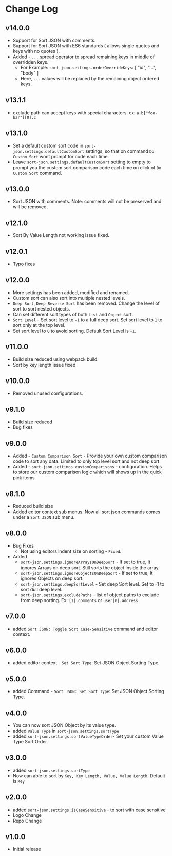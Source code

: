 # Change Log

## v14.0.0

- Support for Sort JSON with comments. 
- Support for Sort JSON with ES6 standards ( allows single quotes and keys with no quotes ). 
- Added - `...` spread operator to spread remaining keys in middle of overridden keys.
  - For Example:  `sort-json.settings.orderOverrideKeys`: [ "id", "...", "body" ]
  - Here, `...` values will be replaced by the remaining object ordered keys.

## v13.1.1

- exclude path can accept keys with special characters. ex: `a.b["foo-bar"][0].c`

## v13.1.0

- Set a default custom sort code in `sort-json.settings.defaultCustomSort` settings, so that on command `Do Custom Sort` wont prompt for code each time.
- Leave `sort-json.settings.defaultCustomSort` setting to empty to prompt you the custom sort comparison code each time on click of `Do Custom Sort` command.

## v13.0.0

- Sort JSON with comments. Note: comments will not be preserved and will be removed.

## v12.1.0

- Sort By Value Length not working issue fixed.

## v12.0.1

- Typo fixes

## v12.0.0

- More settings has been added, modified and renamed.
- Custom sort can also sort into multiple nested levels.
- `Deep Sort`, `Deep Reverse Sort` has been removed. Change the level of sort to sort nested objects.
- Can set different sort types of both `List` and `Object` sort.
- `Sort Level` - Set sort level to `-1` to a full deep sort. Set sort level to `1` to sort only at the top level. 
- Set sort level to `0` to avoid sorting. Default Sort Level is `-1`.
  
## v11.0.0

- Build size reduced using webpack build.
- Sort by key length issue fixed
  
## v10.0.0

- Removed unused configurations.
  
## v9.1.0

- Build size reduced
- Bug fixes
  
## v9.0.0

- Added - `Custom Comparison Sort` - Provide your own custom comparison code to sort any data. Limited to only top level sort and not deep sort.
- Added - `sort-json.settings.customComparisons` - configuration. Helps to store our custom comparison logic which will shows up in the quick pick items.

## v8.1.0

 - Reduced build size
 - Added editor context sub menus. Now all sort json commands comes under a `Sort JSON` sub menu.

## v8.0.0

- Bug Fixes
  - Not using editors indent size on sorting - `Fixed`.
- Added
  - `sort-json.settings.ignoreArraysOnDeepSort` - If set to true, It ignores Arrays on deep sort. Still sorts the object inside the array.
  - `sort-json.settings.ignoreObjectsOnDeepSort` - If set to true, It ignores Objects on deep sort.
  - `sort-json.settings.deepSortLevel` - Set deep Sort level. Set to -1 to sort dull deep level.
  - `sort-json.settings.excludePaths` - list of object paths to exclude from deep sorting. Ex: `[1].comments` or `user[0].address`

## v7.0.0

- added `Sort JSON: Toggle Sort Case-Sensitive` command and editor context.

## v6.0.0

- added editor context - `Set Sort Type`: Set JSON Object Sorting Type.

## v5.0.0

- added Command - `Sort JSON: Set Sort Type`: Set JSON Object Sorting Type.

## v4.0.0

- You can now sort JSON Object by its value type.
- added `Value Type` in `sort-json.settings.sortType`
- added `sort-json.settings.sortValueTypeOrder`- Set your custom Value Type Sort Order

## v3.0.0

- added `sort-json.settings.sortType`
- Now can able to sort by `Key, Key Length, Value, Value Length`. Default is `Key`

## v2.0.0

- added `sort-json.settings.isCaseSensitive` - to sort with case sensitive
- Logo Change
- Repo Change

## v1.0.0

- Initial release
